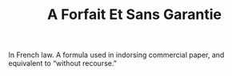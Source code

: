 ---
title: A Forfait Et Sans Garantie
letter: A
permalink: "/definitions/a-forfait-et-sans-garantie.html"
body: In French law. A formula used in indorsing commercial paper, and equivalent
  to “without recourse.”
published_at: '2018-07-07'
ngram: false
layout: post
---